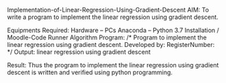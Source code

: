 Implementation-of-Linear-Regression-Using-Gradient-Descent
AIM:
To write a program to implement the linear regression using gradient descent.

Equipments Required:
Hardware – PCs
Anaconda – Python 3.7 Installation / Moodle-Code Runner
Algorithm
Program:
/*
Program to implement the linear regression using gradient descent.
Developed by: 
RegisterNumber:  
*/
Output:
linear regression using gradient descent

Result:
Thus the program to implement the linear regression using gradient descent is written and verified using python programming.
